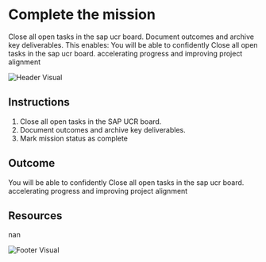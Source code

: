 # Complete the mission

Close all open tasks in the sap ucr board. Document outcomes and archive key deliverables. This enables: You will be able to confidently Close all open tasks in the sap ucr board. accelerating progress and improving project alignment

![Header Visual](https://raw.githubusercontent.com/BriskenFinancials/use-case-template/main/cards/assets/UC10000426-Y-06-top.png)

## Instructions

1. Close all open tasks in the SAP UCR board.
2. Document outcomes and archive key deliverables.
3. Mark mission status as complete

## Outcome

You will be able to confidently Close all open tasks in the sap ucr board. accelerating progress and improving project alignment

## Resources

nan

![Footer Visual](https://raw.githubusercontent.com/BriskenFinancials/use-case-template/main/cards/assets/UC10000426-Y-06-bottom.png)